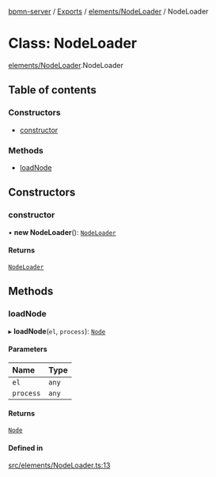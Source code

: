 [bpmn-server](../README.md) / [Exports](../modules.md) / [elements/NodeLoader](../modules/elements_NodeLoader.md) / NodeLoader

# Class: NodeLoader

[elements/NodeLoader](../modules/elements_NodeLoader.md).NodeLoader

## Table of contents

### Constructors

- [constructor](elements_NodeLoader.NodeLoader.md#constructor)

### Methods

- [loadNode](elements_NodeLoader.NodeLoader.md#loadnode)

## Constructors

### constructor

• **new NodeLoader**(): [`NodeLoader`](elements_NodeLoader.NodeLoader.md)

#### Returns

[`NodeLoader`](elements_NodeLoader.NodeLoader.md)

## Methods

### loadNode

▸ **loadNode**(`el`, `process`): [`Node`](elements_Node.Node.md)

#### Parameters

| Name | Type |
| :------ | :------ |
| `el` | `any` |
| `process` | `any` |

#### Returns

[`Node`](elements_Node.Node.md)

#### Defined in

[src/elements/NodeLoader.ts:13](https://github.com/linonetwo/bpmn-server/blob/02da6f2/src/elements/NodeLoader.ts#L13)
